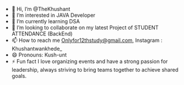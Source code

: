 - 👋 Hi, I’m @TheKhushant
- 👀 I’m interested in JAVA Developer
- 🌱 I’m currently learning DSA
- 💞️ I’m looking to collaborate on my latest Project of STUDENT ATTENDANCE (BackEnd)
- 📫 How to reach me Onlyfor12thstudy@gmail.com, Instagram : Khushantwankhede_
- 😄 Pronouns: Kush-unt
- ⚡ Fun fact  I love organizing events and have a strong passion for leadership, always striving to bring teams together to achieve shared goals.

<!---
TheKhushant/TheKhushant is a ✨ special ✨ repository because its `README.md` (this file) appears on your GitHub profile.
You can click the Preview link to take a look at your changes.
--->
